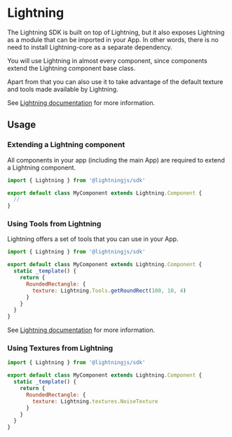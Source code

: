 # Lightning

The Lightning SDK is built on top of Lightning, but it also exposes Lightning as a module that can be imported in your App. In other words, there is no need to install Lightning-core as a separate dependency.

You will use Lightning in almost every component, since components extend the Lightning component base class.

Apart from that you can also use it to take advantage of the default texture and tools made available by Lightning.

See <a href="https://rdkcentral.github.io/Lightning/" target="_blank">Lightning documentation</a> for more information.

## Usage

### Extending a Lightning component

All components in your app (including the main App) are required to extend a Lightning component.

```js
import { Lightning } from '@lightningjs/sdk'

export default class MyComponent extends Lightning.Component {
  //
}
```

### Using Tools from Lightning

Lightning offers a set of tools that you can use in your App.

```js
import { Lightning } from '@lightningjs/sdk'

export default class MyComponent extends Lightning.Component {
  static _template() {
    return {
      RoundedRectangle: {
        texture: Lightning.Tools.getRoundRect(100, 10, 4)
      }
    }
  }
}
```

See <a href="https://rdkcentral.github.io/Lightning/docs/textures/toolbox" target="_blank">Lightning documentation</a> for more information.

### Using Textures from Lightning

```js
import { Lightning } from '@lightningjs/sdk'

export default class MyComponent extends Lightning.Component {
  static _template() {
    return {
      RoundedRectangle: {
        texture: Lightning.textures.NoiseTexture
      }
    }
  }
}
```

